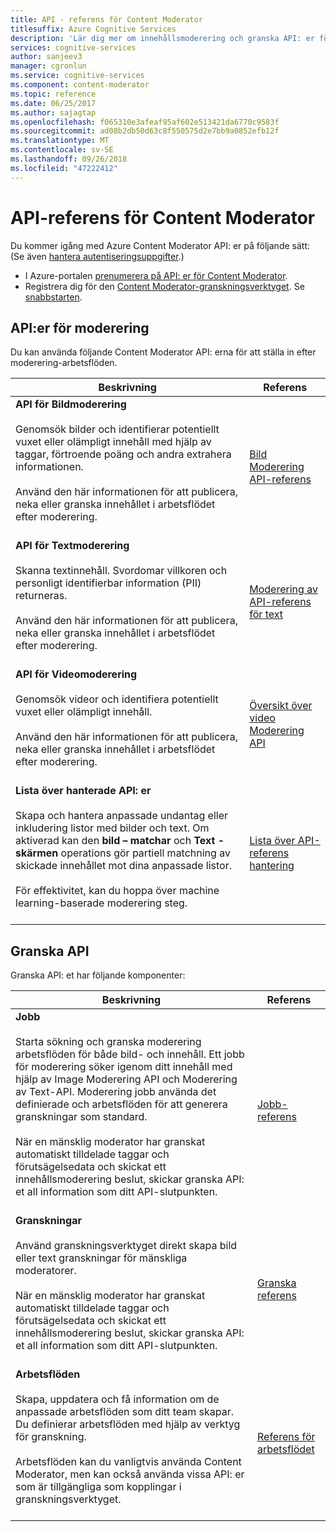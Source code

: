 ```yaml
---
title: API - referens för Content Moderator
titlesuffix: Azure Cognitive Services
description: 'Lär dig mer om innehållsmoderering och granska API: er för Content Moderator.'
services: cognitive-services
author: sanjeev3
manager: cgronlun
ms.service: cognitive-services
ms.component: content-moderator
ms.topic: reference
ms.date: 06/25/2017
ms.author: sajagtap
ms.openlocfilehash: f065310e3afeaf95af602e513421da6770c9583f
ms.sourcegitcommit: ad08b2db50d63c8f550575d2e7bb9a0852efb12f
ms.translationtype: MT
ms.contentlocale: sv-SE
ms.lasthandoff: 09/26/2018
ms.locfileid: "47222412"
---
```

# <a name="content-moderator-api-reference"></a>API-referens för Content Moderator

Du kommer igång med Azure Content Moderator API: er på följande sätt: (Se även [hantera autentiseringsuppgifter](review-tool-user-guide/credentials.md).)

- I Azure-portalen [prenumerera på API: er för Content Moderator](https://ms.portal.azure.com/#create/Microsoft.CognitiveServicesContentModerator).
- Registrera dig för den [Content Moderator-granskningsverktyget](http://contentmoderator.cognitive.microsoft.com/). Se [snabbstarten](quick-start.md).

## <a name="moderation-apis"></a>API:er för moderering

Du kan använda följande Content Moderator API: erna för att ställa in efter moderering-arbetsflöden.

| Beskrivning | Referens |
| -------------------- |-------------|
| **API för Bildmoderering**<br /><br />Genomsök bilder och identifierar potentiellt vuxet eller olämpligt innehåll med hjälp av taggar, förtroende poäng och andra extrahera informationen. <br /><br />Använd den här informationen för att publicera, neka eller granska innehållet i arbetsflödet efter moderering. <br /><br />| [Bild Moderering API-referens](https://westus.dev.cognitive.microsoft.com/docs/services/57cf753a3f9b070c105bd2c1/operations/57cf753a3f9b070868a1f66c "Bildmoderering API-referens")   |
| **API för Textmoderering**<br /><br />Skanna textinnehåll. Svordomar villkoren och personligt identifierbar information (PII) returneras. <br /><br />Använd den här informationen för att publicera, neka eller granska innehållet i arbetsflödet efter moderering.<br /><br /> | [Moderering av API-referens för text](https://westus.dev.cognitive.microsoft.com/docs/services/57cf753a3f9b070c105bd2c1/operations/57cf753a3f9b070868a1f66f "Text Moderering API-referens")   |
| **API för Videomoderering**<br /><br />Genomsök videor och identifiera potentiellt vuxet eller olämpligt innehåll. <br /><br />Använd den här informationen för att publicera, neka eller granska innehållet i arbetsflödet efter moderering.<br /><br /> | [Översikt över video Moderering API](video-moderation-api.md "Video Moderering API-översikt")   |
| **Lista över hanterade API: er**<br /><br />Skapa och hantera anpassade undantag eller inkludering listor med bilder och text. Om aktiverad kan den **bild – matchar** och **Text - skärmen** operations gör partiell matchning av skickade innehållet mot dina anpassade listor. <br /><br />För effektivitet, kan du hoppa över machine learning-baserade moderering steg.<br /><br /> | [Lista över API-referens hantering](https://westus.dev.cognitive.microsoft.com/docs/services/57cf755e3f9b070c105bd2c2/operations/57cf755e3f9b070868a1f675 "listan Management API-referens")   |

## <a name="review-api"></a>Granska API

Granska API: et har följande komponenter:

| Beskrivning | Referens |
| -------------------- |-------------|
| **Jobb**<br /><br /> Starta sökning och granska moderering arbetsflöden för både bild- och innehåll. Ett jobb för moderering söker igenom ditt innehåll med hjälp av Image Moderering API och Moderering av Text-API. Moderering jobb använda det definierade och arbetsflöden för att generera granskningar som standard. <br /><br />När en mänsklig moderator har granskat automatiskt tilldelade taggar och förutsägelsedata och skickat ett innehållsmoderering beslut, skickar granska API: et all information som ditt API-slutpunkten.<br /><br /> | [Jobb-referens](https://westus.dev.cognitive.microsoft.com/docs/services/580519463f9b070e5c591178/operations/580519483f9b0709fc47f9c5 "jobb-referens")   |
| **Granskningar**<br /><br />Använd granskningsverktyget direkt skapa bild eller text granskningar för mänskliga moderatorer.<br /><br /> När en mänsklig moderator har granskat automatiskt tilldelade taggar och förutsägelsedata och skickat ett innehållsmoderering beslut, skickar granska API: et all information som ditt API-slutpunkten.<br /><br /> | [Granska referens](https://westus.dev.cognitive.microsoft.com/docs/services/580519463f9b070e5c591178/operations/580519483f9b0709fc47f9c4 "granska referens")   |
| **Arbetsflöden**<br /><br />Skapa, uppdatera och få information om de anpassade arbetsflöden som ditt team skapar. Du definierar arbetsflöden med hjälp av verktyg för granskning. <br /> <br />Arbetsflöden kan du vanligtvis använda Content Moderator, men kan också använda vissa API: er som är tillgängliga som kopplingar i granskningsverktyget.<br /><br /> | [Referens för arbetsflödet](https://westus.dev.cognitive.microsoft.com/docs/services/580519463f9b070e5c591178/operations/5813b46b3f9b0711b43c4c59 "arbetsflöde referens")   |



